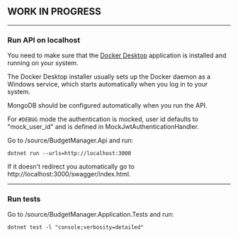 ## WORK IN PROGRESS
---
### Run API on localhost

You need to make sure that the [Docker Desktop](https://docs.docker.com/get-docker/) application is installed and running on your system. 

The Docker Desktop installer usually sets up the Docker daemon as a Windows service, which starts automatically when you log in to your system. 

MongoDB should be configured automatically when you run the API.

For `#DEBUG` mode the authentication is mocked, user id defaults to "mock_user_id" and is defined in MockJwtAuthenticationHandler.

Go to /source/BudgetManager.Api and run:

```dotnet run --urls=http://localhost:3000```

If it doesn't redirect you automatically go to http://localhost:3000/swagger/index.html.

---

### Run tests

Go to /source/BudgetManager.Application.Tests and run:

```dotnet test -l "console;verbosity=detailed"```

